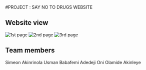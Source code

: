 #PROJECT : SAY NO TO DRUGS WEBSITE

## Website view
![1st page](https://github.com/user-attachments/assets/9189fa40-1d7f-41a6-adda-ad96e0e07734)
![2nd page](https://github.com/user-attachments/assets/77e8555e-377f-49e1-93ed-f74225100248)
![3rd page](https://github.com/user-attachments/assets/d923ce06-aded-4c2e-950b-d4ea846d1d44)

##  Team members

Simeon Akinrinola
Usman Babafemi
Adedeji Oni
Olamide Akinleye
